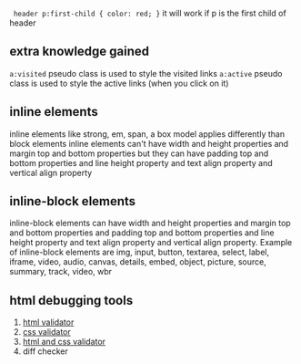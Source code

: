  ` header p:first-child {
    color: red;
 }` it will work if p is the first child of header
  

  ## extra knowledge gained

`a:visited` pseudo class is used to style the visited links
`a:active` pseudo class is used to style the active links (when you click on it)

## inline elements
inline elements like strong, em, span, a box model applies differently than block elements
inline elements can't have width and height properties and margin top and bottom properties but they can have padding top and bottom properties and line height property and text align property and vertical align property 

## inline-block elements
inline-block elements can have width and height properties and margin top and bottom properties and padding top and bottom properties and line height property and text align property and vertical align property. Example of inline-block elements are img, input, button, textarea, select, label, iframe, video, audio, canvas, details, embed, object, picture, source, summary, track, video, wbr

## html debugging tools

1. [html validator](https://validator.w3.org/)
2. [css validator](https://jigsaw.w3.org/css-validator/)
3. [html and css validator](https://validator.w3.org/nu/)
4. diff checker
